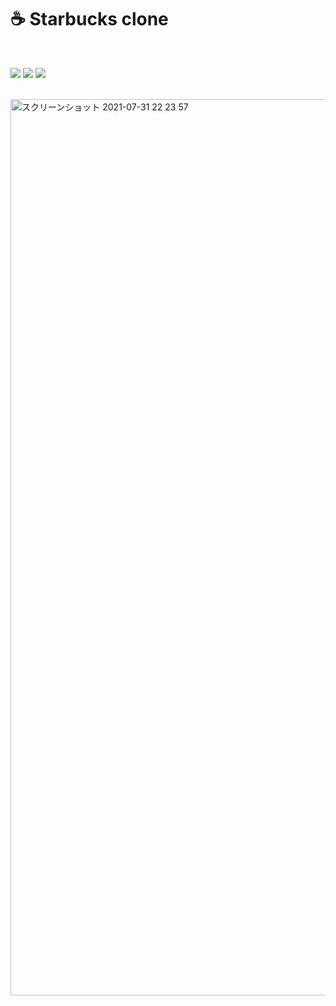 # ☕️ Starbucks clone
</br>

<img src="https://img.shields.io/badge/HTML5-E34F26.svg?&style=for-the-badge&logo=HTML5&logoColor=white" /> <img src="https://img.shields.io/badge/CSS3-1572B6.svg?&style=for-the-badge&logo=CSS3&logoColor=white" /> <img src="https://img.shields.io/badge/javascript-F7DF1E.svg?&style=for-the-badge&logo=javascript&logoColor=black" />
</br>
</br>

<img width="1434" alt="スクリーンショット 2021-07-31 22 23 57" src="https://user-images.githubusercontent.com/77221488/127741321-49e2bc24-0ea4-41fd-8d34-2a110ce119ca.png">
</br>
</br>
</br>

